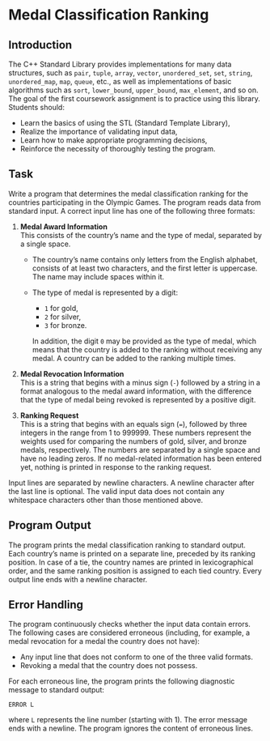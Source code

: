 # Medal Classification Ranking

## Introduction

The C++ Standard Library provides implementations for many data structures, such as `pair`, `tuple`, `array`, `vector`, `unordered_set`, `set`, `string`, `unordered_map`, `map`, `queue`, etc., as well as implementations of basic algorithms such as `sort`, `lower_bound`, `upper_bound`, `max_element`, and so on. The goal of the first coursework assignment is to practice using this library. Students should:

- Learn the basics of using the STL (Standard Template Library),
- Realize the importance of validating input data,
- Learn how to make appropriate programming decisions,
- Reinforce the necessity of thoroughly testing the program.

## Task

Write a program that determines the medal classification ranking for the countries participating in the Olympic Games. The program reads data from standard input. A correct input line has one of the following three formats:

1. **Medal Award Information**  
   This consists of the country’s name and the type of medal, separated by a single space.  
   - The country’s name contains only letters from the English alphabet, consists of at least two characters, and the first letter is uppercase. The name may include spaces within it.  
   - The type of medal is represented by a digit:
     - `1` for gold,
     - `2` for silver,
     - `3` for bronze.
     
     In addition, the digit `0` may be provided as the type of medal, which means that the country is added to the ranking without receiving any medal. A country can be added to the ranking multiple times.

2. **Medal Revocation Information**  
   This is a string that begins with a minus sign (`-`) followed by a string in a format analogous to the medal award information, with the difference that the type of medal being revoked is represented by a positive digit.

3. **Ranking Request**  
   This is a string that begins with an equals sign (`=`), followed by three integers in the range from 1 to 999999. These numbers represent the weights used for comparing the numbers of gold, silver, and bronze medals, respectively. The numbers are separated by a single space and have no leading zeros. If no medal-related information has been entered yet, nothing is printed in response to the ranking request.

Input lines are separated by newline characters. A newline character after the last line is optional. The valid input data does not contain any whitespace characters other than those mentioned above.

## Program Output

The program prints the medal classification ranking to standard output. Each country’s name is printed on a separate line, preceded by its ranking position. In case of a tie, the country names are printed in lexicographical order, and the same ranking position is assigned to each tied country. Every output line ends with a newline character.

## Error Handling

The program continuously checks whether the input data contain errors. The following cases are considered erroneous (including, for example, a medal revocation for a medal the country does not have):

- Any input line that does not conform to one of the three valid formats.
- Revoking a medal that the country does not possess.

For each erroneous line, the program prints the following diagnostic message to standard output:

```
ERROR L
```

where `L` represents the line number (starting with 1). The error message ends with a newline. The program ignores the content of erroneous lines.
